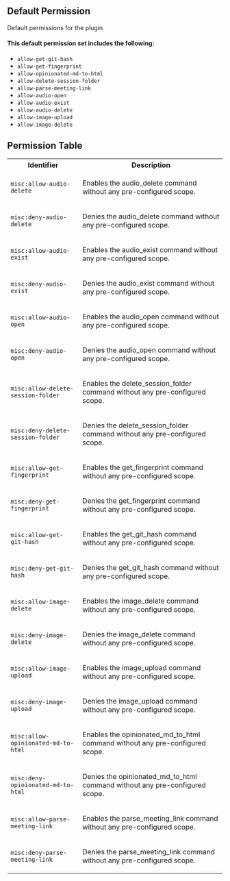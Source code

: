## Default Permission

Default permissions for the plugin

#### This default permission set includes the following:

- `allow-get-git-hash`
- `allow-get-fingerprint`
- `allow-opinionated-md-to-html`
- `allow-delete-session-folder`
- `allow-parse-meeting-link`
- `allow-audio-open`
- `allow-audio-exist`
- `allow-audio-delete`
- `allow-image-upload`
- `allow-image-delete`

## Permission Table

<table>
<tr>
<th>Identifier</th>
<th>Description</th>
</tr>


<tr>
<td>

`misc:allow-audio-delete`

</td>
<td>

Enables the audio_delete command without any pre-configured scope.

</td>
</tr>

<tr>
<td>

`misc:deny-audio-delete`

</td>
<td>

Denies the audio_delete command without any pre-configured scope.

</td>
</tr>

<tr>
<td>

`misc:allow-audio-exist`

</td>
<td>

Enables the audio_exist command without any pre-configured scope.

</td>
</tr>

<tr>
<td>

`misc:deny-audio-exist`

</td>
<td>

Denies the audio_exist command without any pre-configured scope.

</td>
</tr>

<tr>
<td>

`misc:allow-audio-open`

</td>
<td>

Enables the audio_open command without any pre-configured scope.

</td>
</tr>

<tr>
<td>

`misc:deny-audio-open`

</td>
<td>

Denies the audio_open command without any pre-configured scope.

</td>
</tr>

<tr>
<td>

`misc:allow-delete-session-folder`

</td>
<td>

Enables the delete_session_folder command without any pre-configured scope.

</td>
</tr>

<tr>
<td>

`misc:deny-delete-session-folder`

</td>
<td>

Denies the delete_session_folder command without any pre-configured scope.

</td>
</tr>

<tr>
<td>

`misc:allow-get-fingerprint`

</td>
<td>

Enables the get_fingerprint command without any pre-configured scope.

</td>
</tr>

<tr>
<td>

`misc:deny-get-fingerprint`

</td>
<td>

Denies the get_fingerprint command without any pre-configured scope.

</td>
</tr>

<tr>
<td>

`misc:allow-get-git-hash`

</td>
<td>

Enables the get_git_hash command without any pre-configured scope.

</td>
</tr>

<tr>
<td>

`misc:deny-get-git-hash`

</td>
<td>

Denies the get_git_hash command without any pre-configured scope.

</td>
</tr>

<tr>
<td>

`misc:allow-image-delete`

</td>
<td>

Enables the image_delete command without any pre-configured scope.

</td>
</tr>

<tr>
<td>

`misc:deny-image-delete`

</td>
<td>

Denies the image_delete command without any pre-configured scope.

</td>
</tr>

<tr>
<td>

`misc:allow-image-upload`

</td>
<td>

Enables the image_upload command without any pre-configured scope.

</td>
</tr>

<tr>
<td>

`misc:deny-image-upload`

</td>
<td>

Denies the image_upload command without any pre-configured scope.

</td>
</tr>

<tr>
<td>

`misc:allow-opinionated-md-to-html`

</td>
<td>

Enables the opinionated_md_to_html command without any pre-configured scope.

</td>
</tr>

<tr>
<td>

`misc:deny-opinionated-md-to-html`

</td>
<td>

Denies the opinionated_md_to_html command without any pre-configured scope.

</td>
</tr>

<tr>
<td>

`misc:allow-parse-meeting-link`

</td>
<td>

Enables the parse_meeting_link command without any pre-configured scope.

</td>
</tr>

<tr>
<td>

`misc:deny-parse-meeting-link`

</td>
<td>

Denies the parse_meeting_link command without any pre-configured scope.

</td>
</tr>
</table>
